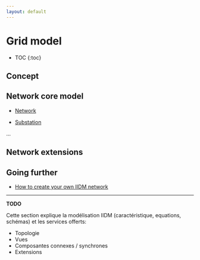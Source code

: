 ```yaml
---
layout: default
---
```


# Grid model

* TOC
{:toc}

## Concept

## Network core model

- [Network](network.md)

- [Substation](substation.md)

...

## Network extensions

## Going further

- [How to create your own IIDM network](../../developer/tutorials/network.md)


------

**TODO**

Cette section explique la modélisation IIDM (caractéristique, equations, schémas) et les services offerts:
- Topologie
- Vues
- Composantes connexes / synchrones
- Extensions
